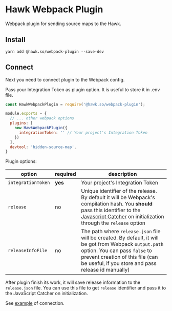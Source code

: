 # Hawk Webpack Plugin
Webpack plugin for sending source maps to the Hawk.

## Install 

```
yarn add @hawk.so/webpack-plugin --save-dev
```

## Connect

Next you need to connect plugin to the Webpack config.

Pass your Integration Token as plugin option. It is useful to store it in .env file. 

```js
const HawkWebpackPlugin = require('@hawk.so/webpack-plugin');

module.exports = {
  // ... other webpack options
  plugins: [
    new HawkWebpackPlugin({
      integrationToken: '' // Your project's Integration Token
    })
  ],
  devtool: 'hidden-source-map',
}
```

Plugin options:

| option | required | description | 
| -- | -- | -- |
| `integrationToken` | **yes** | Your project's Integration Token | 
| `release` | no | Unique identifier of the release. By default it will be Webpack's compilation hash. You **should** pass this identifier to the [Javascript Catcher](https://github.com/codex-team/hawk.javascript) on initialization through the `release` option |
| `releaseInfoFile` | no | The path where `release.json` file will be created. By default, it will be got from Webpack `output.path` option. You can pass `false` to prevent creation of this file (can be useful, if you store and pass release id manually) |

After plugin finish its work, it will save release information to the `release.json` file. 
You can use this file to get `release` identifier and pass it to the JavaScript Catcher on initialization. 

See [example](/example/) of connection. 
